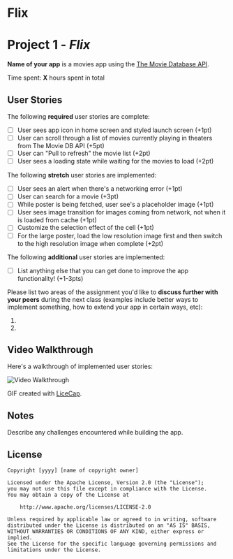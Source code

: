 # Flix

# Project 1 - *Flix*

**Name of your app** is a movies app using the [The Movie Database API](http://docs.themoviedb.apiary.io/#).

Time spent: **X** hours spent in total

## User Stories

The following **required** user stories are complete:

- [ ] User sees app icon in home screen and styled launch screen (+1pt)
- [ ] User can scroll through a list of movies currently playing in theaters from The Movie DB API (+5pt)
- [ ] User can "Pull to refresh" the movie list (+2pt)
- [ ] User sees a loading state while waiting for the movies to load (+2pt)

The following **stretch** user stories are implemented:

- [ ] User sees an alert when there's a networking error (+1pt)
- [ ] User can search for a movie (+3pt)
- [ ] While poster is being fetched, user see's a placeholder image (+1pt)
- [ ] User sees image transition for images coming from network, not when it is loaded from cache (+1pt)
- [ ] Customize the selection effect of the cell (+1pt)
- [ ] For the large poster, load the low resolution image first and then switch to the high resolution image when complete (+2pt)

The following **additional** user stories are implemented:

- [ ] List anything else that you can get done to improve the app functionality! (+1-3pts)

Please list two areas of the assignment you'd like to **discuss further with your peers** during the next class (examples include better ways to implement something, how to extend your app in certain ways, etc):

1.
2.

## Video Walkthrough

Here's a walkthrough of implemented user stories:

<img src='http://i.imgur.com/link/to/your/gif/file.gif' title='Video Walkthrough' width='' alt='Video Walkthrough' />

GIF created with [LiceCap](http://www.cockos.com/licecap/).

## Notes

Describe any challenges encountered while building the app.

## License

    Copyright [yyyy] [name of copyright owner]

    Licensed under the Apache License, Version 2.0 (the "License");
    you may not use this file except in compliance with the License.
    You may obtain a copy of the License at

        http://www.apache.org/licenses/LICENSE-2.0

    Unless required by applicable law or agreed to in writing, software
    distributed under the License is distributed on an "AS IS" BASIS,
    WITHOUT WARRANTIES OR CONDITIONS OF ANY KIND, either express or implied.
    See the License for the specific language governing permissions and
    limitations under the License.
